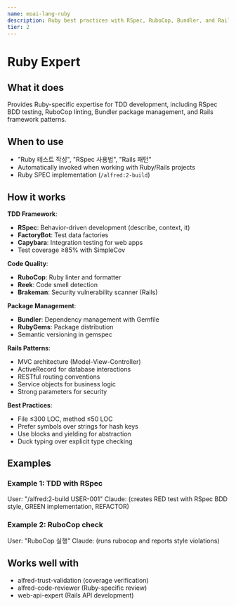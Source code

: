 ```yaml
---
name: moai-lang-ruby
description: Ruby best practices with RSpec, RuboCop, Bundler, and Rails patterns
tier: 2
---
```


# Ruby Expert

## What it does

Provides Ruby-specific expertise for TDD development, including RSpec BDD testing, RuboCop linting, Bundler package management, and Rails framework patterns.

## When to use

- "Ruby 테스트 작성", "RSpec 사용법", "Rails 패턴"
- Automatically invoked when working with Ruby/Rails projects
- Ruby SPEC implementation (`/alfred:2-build`)

## How it works

**TDD Framework**:
- **RSpec**: Behavior-driven development (describe, context, it)
- **FactoryBot**: Test data factories
- **Capybara**: Integration testing for web apps
- Test coverage ≥85% with SimpleCov

**Code Quality**:
- **RuboCop**: Ruby linter and formatter
- **Reek**: Code smell detection
- **Brakeman**: Security vulnerability scanner (Rails)

**Package Management**:
- **Bundler**: Dependency management with Gemfile
- **RubyGems**: Package distribution
- Semantic versioning in gemspec

**Rails Patterns**:
- MVC architecture (Model-View-Controller)
- ActiveRecord for database interactions
- RESTful routing conventions
- Service objects for business logic
- Strong parameters for security

**Best Practices**:
- File ≤300 LOC, method ≤50 LOC
- Prefer symbols over strings for hash keys
- Use blocks and yielding for abstraction
- Duck typing over explicit type checking

## Examples

### Example 1: TDD with RSpec
User: "/alfred:2-build USER-001"
Claude: (creates RED test with RSpec BDD style, GREEN implementation, REFACTOR)

### Example 2: RuboCop check
User: "RuboCop 실행"
Claude: (runs rubocop and reports style violations)

## Works well with

- alfred-trust-validation (coverage verification)
- alfred-code-reviewer (Ruby-specific review)
- web-api-expert (Rails API development)
